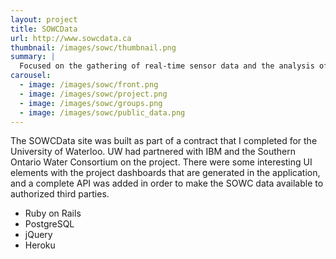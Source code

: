 ```yaml
---
layout: project
title: SOWCData
url: http://www.sowcdata.ca
thumbnail: /images/sowc/thumbnail.png
summary: | 
  Focused on the gathering of real-time sensor data and the analysis of massive amounts of information, the SOWC data integration platform provides a level of detailed watershed monitoring information that has not been available previously.
carousel:
  - image: /images/sowc/front.png
  - image: /images/sowc/project.png
  - image: /images/sowc/groups.png
  - image: /images/sowc/public_data.png
---
```


The SOWCData site was built as part of a contract that I completed for the University of Waterloo.  UW had partnered with IBM and the Southern Ontario Water Consortium on the project.  There were some interesting UI elements with the project dashboards that are generated in the application, and a complete API was added in order to make the SOWC data available to authorized third parties.

<ul class="technology-list">
  <li>Ruby on Rails</li>
  <li>PostgreSQL</li>
  <li>jQuery</li>
  <li>Heroku</li>
</ul>
